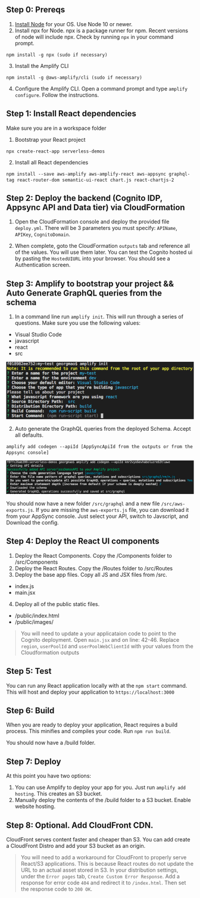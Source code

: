 
## Step 0: Prereqs

1. [Install Node](https://nodejs.org/en/download/) for your OS. Use Node 10 or newer.
2. Install npx for Node. npx is a package runner for npm. Recent versions of node will include npx. Check by running `npx` in your command prompt.

```
npm install -g npx (sudo if necessary)
```
3. Install the Amplify CLI

```
npm install -g @aws-amplify/cli (sudo if necessary)
```

4. Configure the Amplify CLI. Open a command prompt and type `amplify configure`. Follow the instructions.

## Step 1: Install React dependencies

Make sure you are in a workspace folder

1. Bootstrap your React project

```
npx create-react-app serverless-demos
```

2. Install all React dependencies
```
npm install --save aws-amplify aws-amplify-react aws-appsync graphql-tag react-router-dom semantic-ui-react chart.js react-chartjs-2
```

## Step 2: Deploy the backend (Cognito IDP, Appsync API and Data tier) via CloudFormation

1. Open the CloudFormation console and deploy the provided file `deploy.yml`. There will be 3 parameters you must specify: `APIName`, `APIKey`, `CognitoDomain`.

2. When complete, goto the CloudFormation `outputs` tab and reference all of the values. You will use them later. You can test the Cognito hosted ui by pasting the `HostedUIURL` into your browser. You should see a Authentication screen.

## Step 3: Amplify to bootstrap your project && Auto Generate GraphQL queries from the schema

1. In a command line run `amplify init`. This will run through a series of questions. Make sure you use the following values:

- Visual Studio Code
- javascript
- react
- src

![Init](amplifyInit.png)

2. Auto generate the GraphQL queries from the deployed Schema. Accept all defaults.

```
amplify add codegen --apiId [AppSyncApiId from the outputs or from the Appsync console]
```

![Codegen](amplifyCodegen.png)

You should now have a new folder `/src/graphql` and a new file `/src/aws-exports.js`. If you are missing the `aws-exports.js` file, you can download it from your AppSync console. Just select your API, switch to Javscript, and Download the config.

## Step 4: Deploy the React UI components

1. Deploy the React Components. Copy the  /Components folder to /src/Components
2. Deploy the React Routes. Copy the /Routes folder to /src/Routes
3. Deploy the base app files. Copy all JS and JSX files from /src. 

- index.js
- main.jsx

4. Deploy all of the public static files. 
- /public/index.html
- /public/images/

> You will need to update a your applicataion code to point to the Cognito deployment. Open `main.jsx` and on line: 42-46. Replace `region`, `userPoolId` and `userPoolWebClientId` with your values from the Cloudformation outputs

## Step 5: Test

You can run any React application locally with at the `npm start` command. This will host and deploy your application to `https://localhost:3000`

## Step 6: Build

When you are ready to deploy your application, React requires a build process. This minifies and compiles your code. Run `npm run build`. 

You should now have a /build folder. 

## Step 7: Deploy

At this point you have two options:

1. You can use Amplify to deploy your app for you. Just run `amplify add hosting`. This creates an S3 bucket.
2. Manually deploy the contents of the /build folder to a S3 bucket. Enable website hosting.

## Step 8: Optional. Add CloudFront CDN.

CloudFront serves content faster and cheaper than S3. You can add create a CloudFront Distro and add your S3 bucket as an origin. 

> You will need to add a workaround for CloudFront to properly serve React/S3 applications. This is because React routes do not update the URL to an actual asset stored in S3. In your distribution settings, under the `Error pages` tab, `Create Custom Error Response`. Add a response for error code `404` and redirect it to `/index.html`. Then set the response code to `200 OK`.
